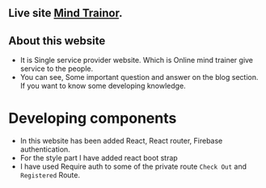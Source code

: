 
## Live site [Mind Trainor](https://mindtrainor.netlify.app/).

## About this website

* It is Single service provider website. Which is Online mind trainer give service to the people.
* You can see, Some important question and answer on the blog section. If you want to know some developing knowledge.

# Developing components

* In this website has been added React, React router, Firebase authentication.
* For the style part I have added react boot strap
* I have used Require auth to some of the private route `Check Out` and `Registered` Route.
